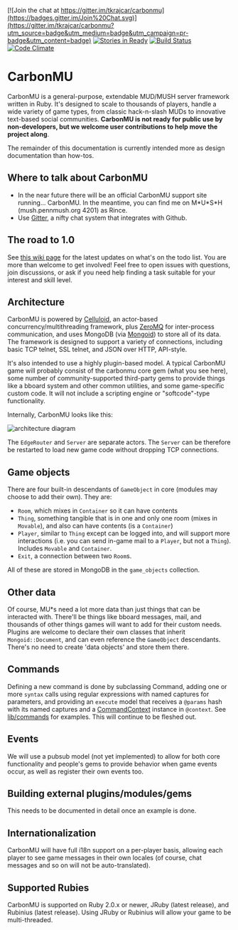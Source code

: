 [![Join the chat at https://gitter.im/tkrajcar/carbonmu](https://badges.gitter.im/Join%20Chat.svg)](https://gitter.im/tkrajcar/carbonmu?utm_source=badge&utm_medium=badge&utm_campaign=pr-badge&utm_content=badge)
[![Stories in Ready](https://badge.waffle.io/tkrajcar/carbonmu.png?label=ready&title=Ready)](https://waffle.io/tkrajcar/carbonmu)
[![Build Status](https://travis-ci.org/tkrajcar/carbonmu.png?branch=master)](https://travis-ci.org/tkrajcar/carbonmu)
[![Code Climate](https://codeclimate.com/github/tkrajcar/carbonmu.png)](https://codeclimate.com/github/tkrajcar/carbonmu)

# CarbonMU
CarbonMU is a general-purpose, extendable MUD/MUSH server framework written in Ruby. It's designed to scale to thousands of players, handle a wide variety of game types, from classic hack-n-slash MUDs to innovative text-based social communities. **CarbonMU is not ready for public use by non-developers, but we welcome user contributions to help move the project along**.

The remainder of this documentation is currently intended more as design documentation than how-tos.

## Where to talk about CarbonMU

* In the near future there will be an official CarbonMU support site running... CarbonMU. In the meantime, you can find me on M\*U\*S\*H (mush.pennmush.org 4201) as Rince.
* Use [Gitter](https://gitter.im/tkrajcar/carbonmu), a nifty chat system that integrates with Github.

## The road to 1.0

See [this wiki page](https://github.com/tkrajcar/carbonmu/wiki/The-road-to-1.0) for the latest updates on what's on the todo list. You are more than welcome to get involved! Feel free to open issues with questions, join discussions, or ask if you need help finding a task suitable for your interest and skill level.

## Architecture

CarbonMU is powered by [Celluloid](https://celluloid.io/), an actor-based concurrency/multithreading framework, plus [ZeroMQ](http://zeromq.org/) for inter-process communication, and uses MongoDB (via [Mongoid](http://mongoid.org/)) to store all of its data. The framework is designed to support a variety of connections, including basic TCP telnet, SSL telnet, and JSON over HTTP, API-style.

It's also intended to use a highly plugin-based model. A typical CarbonMU game will probably consist of the carbonmu core gem (what you see here), some number of community-supported third-party gems to provide things like a bboard system and other common utilities, and some game-specific custom code. It will not include a scripting engine or "softcode"-type functionality.

Internally, CarbonMU looks like this:

![architecture diagram](https://raw.githubusercontent.com/tkrajcar/carbonmu/master/doc/architecture.png)

The `EdgeRouter` and `Server` are separate actors. The `Server` can be therefore be restarted to load new game code without dropping TCP connections.

## Game objects

There are four built-in descendants of `GameObject` in core (modules may choose to add their own).
They are:

* `Room`, which mixes in `Container` so it can have contents
* `Thing`, something tangible that is in one and only one room (mixes in `Movable`), and also can have contents (is a `Container`)
* `Player`, similar to `Thing` except can be logged into, and will support more interactions (i.e. you can send in-game mail to a `Player`, but not a `Thing`). Includes `Movable` and `Container`.
* `Exit`, a connection between two `Room`s.

All of these are stored in MongoDB in the `game_objects` collection.

## Other data

Of course, MU*s need a lot more data than just things that can be interacted with. There'll be things like bboard messages, mail, and thousands of other things games will want to add for their custom needs. Plugins are welcome to declare their own classes that inherit `Mongoid::Document`, and can even reference the `GameObject` descendants. There's no need to create 'data objects' and store them there.

## Commands

Defining a new command is done by subclassing Command, adding one or more `syntax` calls using regular expressions with named captures for parameters, and providing an `execute` model that receives a `@params` hash with its named captures and a [CommandContext](https://github.com/tkrajcar/carbonmu/blob/master/lib/core/command_context.rb) instance in `@context`. See [lib/commands](https://github.com/tkrajcar/carbonmu/tree/master/lib/commands) for examples. This will continue to be fleshed out.

## Events

We will use a pubsub model (not yet implemented) to allow for both core functionality and people's gems to provide behavior when game events occur, as well as register their own events too.

## Building external plugins/modules/gems

This needs to be documented in detail once an example is done.

## Internationalization

CarbonMU will have full i18n support on a per-player basis, allowing each player to see game messages in their own locales (of course, chat messages and so on will not be auto-translated).

## Supported Rubies

CarbonMU is supported on Ruby 2.0.x or newer, JRuby (latest release), and Rubinius (latest release). Using JRuby or Rubinius will allow your game to be multi-threaded.
